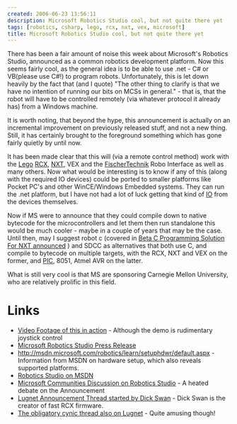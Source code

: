 ```yaml
---
created: 2006-06-23 13:56:11
description: Microsoft Robotics Studio cool, but not quite there yet
tags: [robotics, csharp, lego, rcx, nxt, vex, microsoft]
title: Microsoft Robotics Studio cool, but not quite there yet
---
```

There has been a fair amount of noise this week about Microsoft's Robotics Studio, announced as a common robotics development platform. Now this seems fairly cool, as the general idea is to be able to use .net - C# or VB(please use C#!) to program robots. Unfortunately, this is let down heavily by the fact that (and I quote) "The other thing to clarify is that we have no intention of running our bits on MCSs in general." - that is, that the robot will have to be controlled remotely (via whatever protocol it already has) from a Windows machine.

It is worth noting, that beyond the hype, this announcement is actually on an incremental improvement on previously released stuff, and not a new thing. Still, it has certainly brought to the foreground something which has gone fairly quietly by until now.

It has been made clear that this will (via a remote control method) work with the [Lego](Lego "The best known construction toy")
  [RCX](RCX "The Lego Robot Command Explorer"), [NXT](NXT "Legos NeXT generation robotics kit"), VEX  and the [FischerTechnik](FischerTechnik "FischerTechnik") Robo Interface as well as many others. Now what would be interesting is to know if any  of this (along with the required IO devices) could be ported to smaller platforms like Pocket PC's and other WinCE/Windows Embedded systems. They can run the .net platform, but I have not had a lot of luck getting that kind of [IO](IO "Input Output") from the devices themselves.

Now if MS were to announce that they could compile down to native bytecode for the microcontrollers and let them then run standalone this would be much cooler - maybe in a couple of years that may be the case. Until then, may I suggest robot c (covered in [Beta C Programming Solution For NXT announced](/_posts/2006-06-18-beta-c-programming-solution-for-nxt-announced.md) ) and SDCC  as alternatives that both use C, and compile to bytecode on multiple targets, with the RCX, NXT and VEX on the former, and [PIC](PIC), 8051, Atmel AVR on the latter.

What is still very cool is that MS are sponsoring Carnegie Mellon University, who
  are relatively prolific in this field.

# Links
* [Video Footage of this in action](http://channel9.msdn.com/ShowPost.aspx?PostID=206574) - Although the demo is rudimentary joystick control
* [Microsoft Robotics Studio Press Release](http://www.microsoft.com/presspass/press/2006/jun06/06-20MSRoboticsStudioPR.mspx)
* <http://msdn.microsoft.com/robotics/learn/setuphdwr/default.aspx> - Information from MSDN on hardware setup, which also reveals supported platforms.
* [Robotics Studio on MSDN](http://msdn.microsoft.com/robotics/default.aspx)
* [Microsoft Communities Discussion on Robotics Studio](http://www.microsoft.com/communities/newsgroups/en-us/default.aspx?dg=microsoft.public.msroboticsstudio&amp;cat=en_US_8C6248FF-7269-A8D9-32F8-30501C8289A0&amp;lang=en&amp;cr=US) - A heated debate on the Announcement
* [Lugnet Announcement Thread started by Dick Swan](http://news.lugnet.com/robotics/?n=26107) - Dick Swan is the creator of fast RCX firmware.
* [The obligatory cynic thread also on Lugnet](http://news.lugnet.com/robotics/?n=26104) - Quite amusing though!
